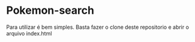 # Pokemon-search
Para utilizar é bem simples. Basta fazer o clone deste repositorio e abrir o arquivo index.html
